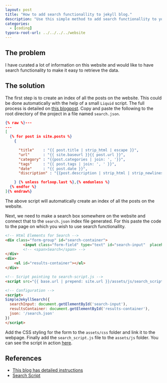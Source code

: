 ```yaml
---
layout: post
title: "How to add search functionallity to jekyll blog."
description: "Use this simple method to add search functionallity to your jekyll blog."
categories: 
  - [coding]
typora-root-url: ../../../../website
---
```


## The problem

I have curated a lot of information on this website and would like to have search functionality to make it easy to retrieve the data.

## The solution

The first step is to create an index of all the posts on the website. This could be done automatically with the help of a small `Liquid` script. The full process is detailed on [this blogpost](https://blog.webjeda.com/instant-jekyll-search/). Copy and paste the following to the root directory of the project in a file named `search.json`.

```json
{% raw %}---
---
[
  {% for post in site.posts %}
    {

      "title"    : "{{ post.title | strip_html | escape }}",
      "url"      : "{{ site.baseurl }}{{ post.url }}",
      "category" : "{{post.categories | join: ', '}}",
      "tags"     : "{{ post.tags | join: ', ' }}",
      "date"     : "{{ post.date }}",
      "discription" : "{{post.description | strip_html | strip_newlines | escape }}"

    } {% unless forloop.last %},{% endunless %}
  {% endfor %}
]{% endraw%}
```

The above script will automatically create an index of all the posts on the website.

Next, we need to make a search box somewhere on the website and connect that to the `search.json` index file generated. For this paste the code to the page on which you wish to use search functionallity.

```html
<!-- Html Elements for Search -->
<div class="form-group" id="search-container">
        <input class="form-field" type="text" id="search-input"  placeholder="Search">
        <!-- <span>Search</span> -->
</div>
<div>
    <ul id="results-container"></ul>
</div>

<!-- Script pointing to search-script.js -->
<script src="{{ base.url | prepend: site.url }}/assets/js/search_script.js" type="text/javascript"></script>

<!-- Configuration -->
<script>
SimpleJekyllSearch({
  searchInput: document.getElementById('search-input'),
  resultsContainer: document.getElementById('results-container'),
  json: '/search.json'
})
</script>
```

Add the CSS styling for the form to the `assets/css` folder and link it to the webpage. Finally add the `search_script.js` file to the `assets/js` folder. You can see the script in action [here](https://abhigupta.io/tags).

## References

- [This blog has detailed instructions](https://blog.webjeda.com/instant-jekyll-search/)
- [Search Script](https://raw.githubusercontent.com/christian-fei/Simple-Jekyll-Search/master/dest/simple-jekyll-search.min.js)
